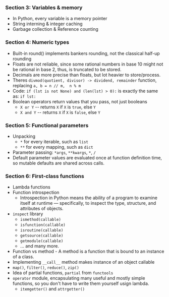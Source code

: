 ### Section 3: Variables & memory
* In Python, every variable is a memory pointer
* String interning & integer caching
* Garbage collection & Reference counting


### Section 4: Numeric types  
* Built-in round() implements bankers rounding, not the classical half-up rounding
* Floats are not reliable, since some rational numbers in base 10 might not be rational in base 2, thus, is truncated to be stored.
* Decimals are more precise than floats, but lot heavier to store/process.
* Theres `divmod(quotient, divisor) -> dividend, remainder` function, replacing `a, b = n // m,  n % m`
* Code: `if (lst is not None) and (len(lst) > 0):` is exactly the same as: `if lst:` 
* Boolean operators return values that you pass, not just booleans
  * `X or Y`   --  returns `X` if `X` is `true`, else `Y`
  * `X and Y`  --  returns `X` if `X` is `false`, else `Y`


### Section 5: Functional parameters
* Unpacking
    * `*` for every iterable, such as `list`
    * `**` for every mapping, such as `dict`
* Parameter passing: `*args`, `**kwargs`, `*`, `/`
* Default parameter values are evaluated once at function definition time, so mutable defaults are shared across calls. 


### Section 6: First-class functions
* Lambda functions
* Function introspection
  * Introspection in Python means the ability of a program to examine itself at runtime — specifically, to inspect the type, structure, and attributes of objects.
* `inspect` library
  * `ismethod(callable)`
  * `isfunction(callable)`
  * `isroutine(callable)`
  * `getsource(callable)`
  * `getmodule(callable)`
  * ... and many more.
* Function vs method - A method is a function that is bound to an instance of a class.
* Implementing `__call__` method makes instance of an object callable
* `map()`, `filter()`, `reduce()`, `zip()`
* Idea of partial functions, `partial` from `functools`
* `operator` module, encapsulating many useful and mostly simple functions, so you don't have to write them yourself usign lambda.
  * `itemgetter()` and `attrgetter()` 


